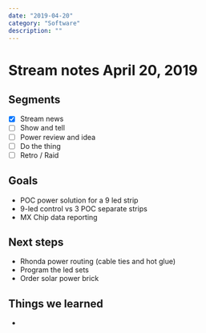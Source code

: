 ```yaml
---
date: "2019-04-20"
category: "Software"
description: ""
---
```


# Stream notes April 20, 2019

## Segments

- [x] Stream news
- [ ] Show and tell
- [ ] Power review and idea
- [ ] Do the thing
- [ ] Retro / Raid

## Goals

- POC power solution for a 9 led strip
- 9-led control vs 3 POC separate strips
- MX Chip data reporting

## Next steps

- Rhonda power routing (cable ties and hot glue)
- Program the led sets
- Order solar power brick

## Things we learned

-
